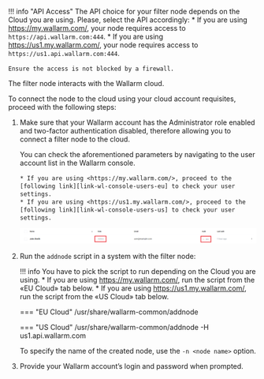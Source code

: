 [img-wl-console-users]:         ../../images/en/check-users.png

[link-wl-console-us]:              https://us1.my.wallarm.com/
[link-wl-console-eu]:              https://my.wallarm.com/
[link-wl-console-users-us]:        https://us1.my.wallarm.com/settings/users
[link-wl-console-users-eu]:        https://my.wallarm.com/settings/users


!!! info "API Access"
    The API choice for your filter node depends on the Cloud you are using. Please, select the API accordingly:
    * If you are using <https://my.wallarm.com/>, your node requires access to `https://api.wallarm.com:444`.
    * If you are using <https://us1.my.wallarm.com/>, your node requires access to `https://us1.api.wallarm.com:444`.

    Ensure the access is not blocked by a firewall.

The filter node interacts with the Wallarm cloud. 

To connect the node to the cloud using your cloud account requisites, proceed with the following steps:

1.  Make sure that your Wallarm account has the Administrator role enabled and two-factor authentication disabled, therefore allowing you to connect a filter node to the cloud. 
     
    You can check the aforementioned parameters by navigating to the user account list in the Wallarm console.

        * If you are using <https://my.wallarm.com/>, proceed to the [following link][link-wl-console-users-eu] to check your user settings.
        * If you are using <https://us1.my.wallarm.com/>, proceed to the [following link][link-wl-console-users-us] to check your user settings.

    ![User list in Wallarm console][img-wl-console-users]

2.  Run the `addnode` script in a system with the filter node:
    
    !!! info 
        You have to pick the script to run depending on the Cloud you are using.
        * If you are using <https://my.wallarm.com/>, run the script from the «EU Cloud» tab below.
        * If you are using <https://us1.my.wallarm.com/>, run the script from the «US Cloud» tab below.
    
    === "EU Cloud"
    /usr/share/wallarm-common/addnode

    === "US Cloud"
    /usr/share/wallarm-common/addnode -H us1.api.wallarm.com
    
    To specify the name of the created node, use the `-n <node name>` option.

3.  Provide your Wallarm account’s login and password when prompted.
